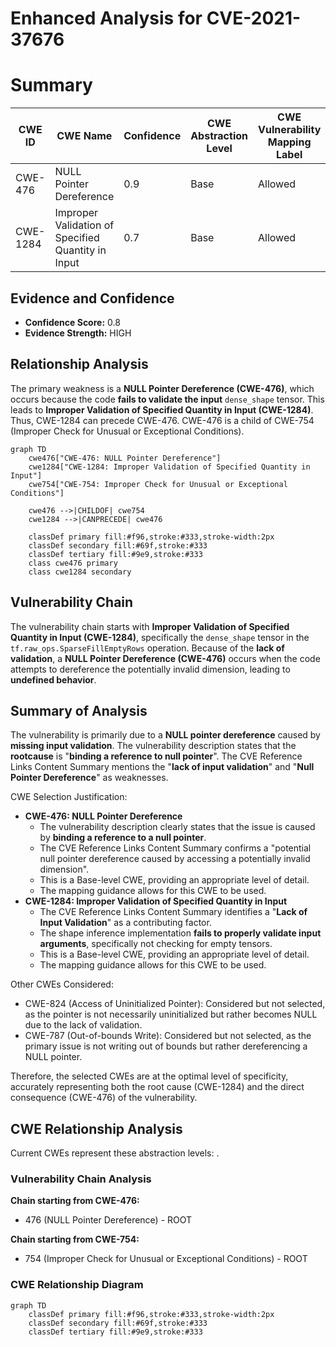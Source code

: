 # Enhanced Analysis for CVE-2021-37676

# Summary
| CWE ID | CWE Name | Confidence | CWE Abstraction Level | CWE Vulnerability Mapping Label | CWE-Vulnerability Mapping Notes |
|---|---|---|---|---|---|
| CWE-476 | NULL Pointer Dereference | 0.9 | Base | Allowed | Primary CWE |
| CWE-1284 | Improper Validation of Specified Quantity in Input | 0.7 | Base | Allowed | Secondary Candidate |

## Evidence and Confidence

*   **Confidence Score:** 0.8
*   **Evidence Strength:** HIGH

## Relationship Analysis
The primary weakness is a **NULL Pointer Dereference (CWE-476)**, which occurs because the code **fails to validate the input** `dense_shape` tensor. This leads to **Improper Validation of Specified Quantity in Input (CWE-1284)**. Thus, CWE-1284 can precede CWE-476. CWE-476 is a child of CWE-754 (Improper Check for Unusual or Exceptional Conditions).

```mermaid
graph TD
    cwe476["CWE-476: NULL Pointer Dereference"]
    cwe1284["CWE-1284: Improper Validation of Specified Quantity in Input"]
    cwe754["CWE-754: Improper Check for Unusual or Exceptional Conditions"]
    
    cwe476 -->|CHILDOF| cwe754
    cwe1284 -->|CANPRECEDE| cwe476
    
    classDef primary fill:#f96,stroke:#333,stroke-width:2px
    classDef secondary fill:#69f,stroke:#333
    classDef tertiary fill:#9e9,stroke:#333
    class cwe476 primary
    class cwe1284 secondary
```

## Vulnerability Chain
The vulnerability chain starts with **Improper Validation of Specified Quantity in Input (CWE-1284)**, specifically the `dense_shape` tensor in the `tf.raw_ops.SparseFillEmptyRows` operation. Because of the **lack of validation**, a **NULL Pointer Dereference (CWE-476)** occurs when the code attempts to dereference the potentially invalid dimension, leading to **undefined behavior**.

## Summary of Analysis
The vulnerability is primarily due to a **NULL pointer dereference** caused by **missing input validation**.
The vulnerability description states that the **rootcause** is "**binding a reference to null pointer**".
The CVE Reference Links Content Summary mentions the "**lack of input validation**" and "**Null Pointer Dereference**" as weaknesses.

CWE Selection Justification:
*   **CWE-476: NULL Pointer Dereference**
    *   The vulnerability description clearly states that the issue is caused by **binding a reference to a null pointer**.
    *   The CVE Reference Links Content Summary confirms a "potential null pointer dereference caused by accessing a potentially invalid dimension".
    *   This is a Base-level CWE, providing an appropriate level of detail.
    *   The mapping guidance allows for this CWE to be used.
*   **CWE-1284: Improper Validation of Specified Quantity in Input**
    *   The CVE Reference Links Content Summary identifies a "**Lack of Input Validation**" as a contributing factor.
    *   The shape inference implementation **fails to properly validate input arguments**, specifically not checking for empty tensors.
    *   This is a Base-level CWE, providing an appropriate level of detail.
    *   The mapping guidance allows for this CWE to be used.

Other CWEs Considered:
*   CWE-824 (Access of Uninitialized Pointer): Considered but not selected, as the pointer is not necessarily uninitialized but rather becomes NULL due to the lack of validation.
*   CWE-787 (Out-of-bounds Write): Considered but not selected, as the primary issue is not writing out of bounds but rather dereferencing a NULL pointer.

Therefore, the selected CWEs are at the optimal level of specificity, accurately representing both the root cause (CWE-1284) and the direct consequence (CWE-476) of the vulnerability.


## CWE Relationship Analysis

Current CWEs represent these abstraction levels: .


### Vulnerability Chain Analysis

**Chain starting from CWE-476:**
- 476 (NULL Pointer Dereference) - ROOT


**Chain starting from CWE-754:**
- 754 (Improper Check for Unusual or Exceptional Conditions) - ROOT



### CWE Relationship Diagram

```mermaid
graph TD
    classDef primary fill:#f96,stroke:#333,stroke-width:2px
    classDef secondary fill:#69f,stroke:#333
    classDef tertiary fill:#9e9,stroke:#333
```
